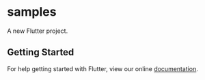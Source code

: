 # samples

A new Flutter project.

## Getting Started

For help getting started with Flutter, view our online
[documentation](https://flutter.io/).
